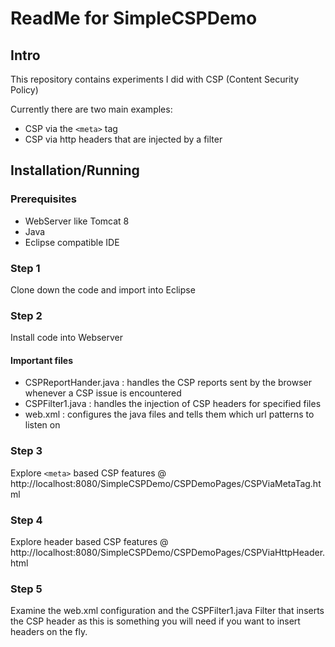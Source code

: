 # ReadMe for SimpleCSPDemo

## Intro
This repository contains experiments I did with CSP (Content Security Policy)

Currently there are two main examples:
 - CSP via the `<meta>` tag
 - CSP via http headers that are injected by a filter

## Installation/Running
### Prerequisites
- WebServer like Tomcat 8
- Java
- Eclipse compatible IDE

### Step 1
Clone down the code and import into Eclipse

### Step 2
Install code into Webserver

#### Important files
 - CSPReportHander.java : handles the CSP reports sent by the browser whenever a CSP issue is encountered
 - CSPFilter1.java : handles the injection of CSP headers for specified files
 - web.xml : configures the java files and tells them which url patterns to listen on

### Step 3
Explore `<meta>` based CSP features @ http://localhost:8080/SimpleCSPDemo/CSPDemoPages/CSPViaMetaTag.html

### Step 4
Explore header based CSP features @ http://localhost:8080/SimpleCSPDemo/CSPDemoPages/CSPViaHttpHeader.html

### Step 5
Examine the web.xml configuration and the CSPFilter1.java Filter that inserts the CSP header as this is something you will need if you want to insert headers on the fly.
